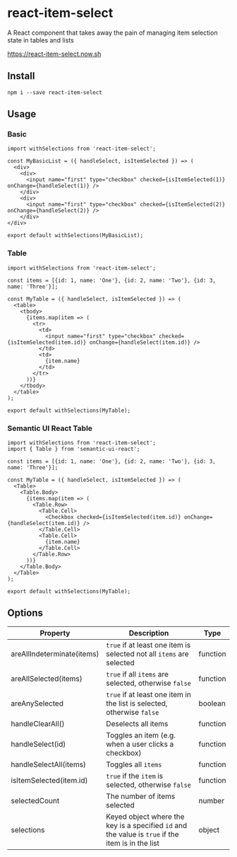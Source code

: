 # react-item-select
A React component that takes away the pain of managing item selection state in tables and lists

https://react-item-select.now.sh

## Install
```
npm i --save react-item-select
```

## Usage

### Basic
```
import withSelections from 'react-item-select';

const MyBasicList = ({ handleSelect, isItemSelected }) => (
  <div>
    <div>
      <input name="first" type="checkbox" checked={isItemSelected(1)} onChange={handleSelect(1)} />
    </div>
    <div>
      <input name="first" type="checkbox" checked={isItemSelected(2)} onChange={handleSelect(2)} />
    </div>
</div>

export default withSelections(MyBasicList);
```

### Table
```
import withSelections from 'react-item-select';

const items = [{id: 1, name: 'One'}, {id: 2, name: 'Two'}, {id: 3, name: 'Three'}];

const MyTable = ({ handleSelect, isItemSelected }) => (
  <table>
    <tbody>
      {items.map(item => (
        <tr>
          <td>
            <input name="first" type="checkbox" checked={isItemSelected(item.id)} onChange={handleSelect(item.id)} />
          </td>
          <td>
            {item.name}
          </td>
        </tr>
      ))}
    </tbody>
  </table>
);

export default withSelections(MyTable);
```

### Semantic UI React Table
```
import withSelections from 'react-item-select';
import { Table } from 'semantic-ui-react';

const items = [{id: 1, name: 'One'}, {id: 2, name: 'Two'}, {id: 3, name: 'Three'}];

const MyTable = ({ handleSelect, isItemSelected }) => (
  <Table>
    <Table.Body>
      {items.map(item => (
        <Table.Row>
          <Table.Cell>
            <Checkbox checked={isItemSelected(item.id)} onChange={handleSelect(item.id)} />
          </Table.Cell>
          <Table.Cell>
            {item.name}
          </Table.Cell>
        </Table.Row>
      ))}
    </Table.Body>
  </Table>
);

export default withSelections(MyTable);
```

## Options
| Property        | Description           | Type  |
| ------------- |-------------| -----|
| areAllIndeterminate(items) | `true` if at least one item is selected not all `items` are selected | function
| areAllSelected(items) | `true` if all `items` are selected, otherwise `false`      |    function |
| areAnySelected      | `true` if at least one item in the list is selected, otherwise `false` | boolean
| handleClearAll()      | Deselects all items | function
| handleSelect(id) | Toggles an item (e.g. when a user clicks a checkbox)      |    function |
| handleSelectAll(items) | Toggles all `items`      |    function |
| isItemSelected(item.id) | `true` if the `item` is selected, otherwise `false`      |    function |
| selectedCount      | The number of items selected | number
| selections | Keyed object where the key is a specified `id` and the value is `true` if the item is in the list      |    object |
